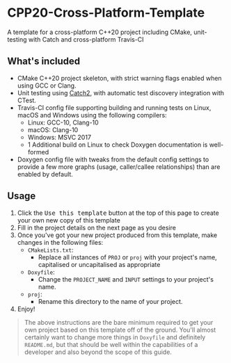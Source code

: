 # CPP20-Cross-Platform-Template
A template for a cross-platform C++20 project including CMake, unit-testing with Catch and cross-platform Travis-CI

## What's included
- CMake C++20 project skeleton, with strict warning flags enabled when using GCC or Clang.
- Unit testing using [Catch2](https://github.com/catchorg/Catch2), with automatic test discovery integration with CTest.
- Travis-CI config file supporting building and running tests on Linux, macOS and Windows using the following compilers:
    - Linux: GCC-10, Clang-10
    - macOS: Clang-10
    - Windows: MSVC 2017
    - 1 Additional build on Linux to check Doxygen documentation is well-formed
- Doxygen config file with tweaks from the default config settings to provide a few more graphs (usage, caller/callee relationships) than are enabled by default.

## Usage
1. Click the <kbd>Use this template</kbd> button at the top of this page to create your own new copy of this template
2. Fill in the project details on the next page as you desire
3. Once you've got your new project produced from this template, make changes in the following files:
    - `CMakeLists.txt`:
        - Replace all instances of `PROJ` or `proj` with your project's name, capitalised or uncapitalised as appropriate
    - `Doxyfile`:
        - Change the `PROJECT_NAME` and `INPUT` settings to your project's name.
    - `proj`:
        - Rename this directory to the name of your project.
4. Enjoy!

> The above instructions are the bare minimum required to get your own project based on this template off of the ground. You'll almost certainly want to change more things in `Doxyfile` and definitely `README.md`, but that should be well within the capabilities of a developer and also beyond the scope of this guide.
